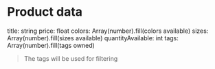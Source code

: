 # Product data

title: string
price: float
colors: Array(number).fill(colors available)
sizes: Array(number).fill(sizes available)
quantityAvailable: int
tags: Array(number).fill(tags owned)

> The tags will be used for filtering